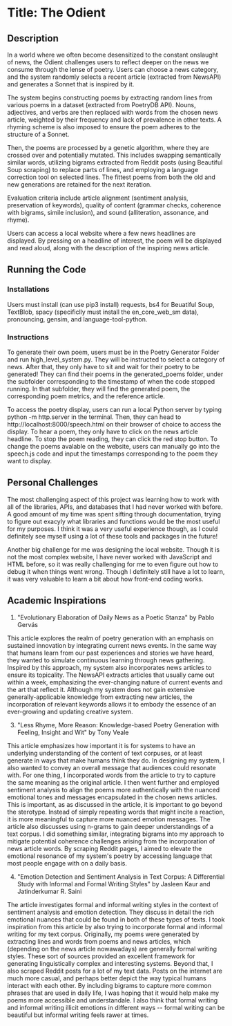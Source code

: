 # Title: The Odient

## Description 
In a world where we often become desensitized to the constant onslaught of news, the Odient challenges users to reflect deeper on the news we consume through the lense of poetry. Users can choose a news category, and the system randomly selects a recent article (extracted from NewsAPI) and generates a Sonnet that is inspired by it. 

The system begins constructing poems by extracting random lines from various poems in a dataset (extracted from PoetryDB API). Nouns, adjectives, and verbs are then replaced with words from the chosen news article, weighted by their frequency and lack of prevalence in other texts. A rhyming scheme is also imposed to ensure the poem adheres to the structure of a Sonnet.

Then, the poems are processed by a genetic algorithm, where they are crossed over and potentially mutated. This includes swapping semantically similar words, utilizing bigrams extracted from Reddit posts (using Beautiful Soup scraping) to replace parts of lines, and employing a language correction tool on selected lines. The fittest poems from both the old and new generations are retained for the next iteration.

Evaluation criteria include article alignment (sentiment analysis, preservation of keywords), quality of content (grammar checks, coherence with bigrams, simile inclusion), and sound (alliteration, assonance, and rhyme).

Users can access a local website where a few news headlines are displayed. By pressing on a headline of
interest, the poem will be displayed and read aloud, along with the description of the inspiring news article.

## Running the Code
### Installations
Users must install (can use pip3 install) requests, bs4 for Beuatiful Soup, TextBlob, spacy (specificlly must install the en_core_web_sm data), pronouncing, gensim, and language-tool-python.

### Instructions
To generate their own poem, users must be in the Poetry Generator Folder and run high_level_system.py. They will
be instructed to select a category of news. After that, they only have to sit and wait for their poetry to be 
generated! They can find their poems in the generated_poems folder, under the subfolder corresponding to the timestamp
of when the code stopped running. In that subfolder, they will find the generated poem, the corresponding poem
metrics, and the reference article.

To access the poetry display, users can run a local Python server by typing python -m http.server in the terminal.
Then, they can head to http://localhost:8000/speech.html on their browser of choice to access the display. To hear
a poem, they only have to click on the news article headline. To stop the poem reading, they can click the red stop
button. To change the poems avalable on the website, users can manually go into the speech.js code and input the 
timestamps corresponding to the poem they want to display.

## Personal Challenges
The most challenging aspect of this project was learning how to work with all of the libraries, APIs, and databases that I had never worked with before. A good amount of my time was spent sifting through documentation, trying to figure out exacyly what libraries and functions would be the most useful for my purposes. I think it was a very useful experience though, as I could definitely see myself using a lot of these tools and packages in the future!

Another big challenge for me was designing the local website. Though it is not the most complex website, I have never worked with JavaScript and HTML before, so it was really challenging for me to even figure out how to debug it when things went wrong. Though I definitely still have a lot to learn, it was very valuable to learn a bit about how front-end coding works.

## Academic Inspirations
1. "Evolutionary Elaboration of Daily News as a Poetic Stanza" by Pablo Gervás

This article explores the realm of poetry generation with an emphasis on sustained innovation by integrating current news events. In the same way that humans learn from our past experiences and stories we have heard, they wanted to simulate continuous learning through news gathering. Inspired by this approach, my system also incorporates news articles to ensure its topicality. The NewsAPI extracts articles that usually came out within a week, emphasizing the ever-changing nature of current events and the art that reflect it. Although my system does not gain extensive generally-applicable knowledge from extracting new articles, the incorporation of relevant keywords allows it to embody the essence of an ever-growing and updating creative system. 

3. "Less Rhyme, More Reason: Knowledge-based Poetry Generation with Feeling, Insight and Wit" by Tony Veale

This article emphasizes how important it is for systems to have an underlying understanding of the content of text corpuses, or at least generate in ways that make humans think they do. In designing my system, I also wanted to convey an overall message that audiences could resonate with. For one thing, I incorporated words from the article to try to capture the same meaning as the original article. I then went further and employed sentiment analysis to align the poems more authentically with the nuanced emotional tones and messages encapsulated in the chosen news articles. This is important, as as discussed in the article, it is important to go beyond the sterotype. Instead of simply repeating words that might incite a reaction, it is more meaningful to capture more nuanced emotion messages. The article also discusses using n-grams to gain deeper understandings of a text corpus. I did something similar, integrating bigrams into my approach to mitigate potential coherence challenges arising from the incorporation of news article words. By scraping Reddit pages, I aimed to elevate the emotional resonance of my system's poetry by accessing language that most people engage with on a daily basis.

4. "Emotion Detection and Sentiment Analysis in Text Corpus: A Differential Study with Informal and Formal Writing Styles" by Jasleen Kaur and Jatinderkumar R. Saini 

The article investigates formal and informal writing styles in the context of sentiment analysis and emotion detection. They discuss in detail the rich emotional nuances that could be found in both of these types of texts. I took inspiration from this article by also trying to incorporate formal and informal writing for my text corpus. Originally, my poems were generated by extracting lines and words from poems and news articles, which (depending on the news article nowawadays) are generally formal writing styles. These sort of sources provided an excellent framework for generating linguistically complex and interesting systems. Beyond that, I also scraped Reddit posts for a lot of my text data. Posts on the internet are much more casual, and perhaps better depict the way typical humans interact with each other. By including bigrams to capture more common phrases that are used in daily life, I was hoping that it would help make my poems more accessible and understandale. I also think that formal writing and informal writing illicit emotions in different ways -- formal writing can be beautiful but informal writing feels rawer at times.



